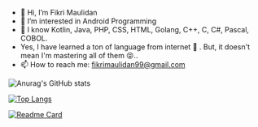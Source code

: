 - 👋 Hi, I’m Fikri Maulidan
- 👀 I’m interested in Android Programming
- 🌱 I know Kotlin, Java, PHP, CSS, HTML, Golang, C++, C, C#, Pascal, COBOL. 
- Yes, I have learned a ton of language from internet 🤮 .
      But, it doesn't mean I'm mastering all of them 😝..
- 📫 How to reach me: fikrimaulidan99@gmail.com

<!---
fikrimaulidan99/fikrimaulidan99 is a ✨ special ✨ repository because its `README.md` (this file) appears on your GitHub profile.
You can click the Preview link to take a look at your changes.
--->
![Anurag's GitHub stats](https://github-readme-stats.vercel.app/api?username=fikrimaulidan99&theme=flag-india&show_icons=true)

[![Top Langs](https://github-readme-stats.vercel.app/api/top-langs/?username=fikrimaulidan99&theme=flag-india&layout=compact&langs_count=10)](https://github.com/fikrimaulidan99/github-readme-stats)

[![Readme Card](https://github-readme-stats.vercel.app/api/pin/?username=fikrimaulidan99&repo=Dice_Roller)](https://github.com/anuraghazra/github-readme-stats)


